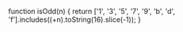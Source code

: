function isOdd(n) {
    return ['1', '3', '5', '7', '9', 'b', 'd', 'f'].includes((+n).toString(16).slice(-1));
}
